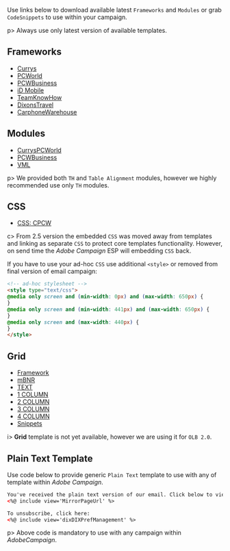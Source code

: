Use links below to download available latest `Frameworks` and `Modules` or grab `CodeSnippets` to use within your campaign.

p> Always use only latest version of available templates.

<!-- <i class="fas fa-fw fa-file-code"></i><i class="fas fa-fw fa-file-medical"></i><i class="fas fa-fw fa-th-list"></i><i class="fas fa-fw fa-file-alt"></i>  -->


## Frameworks


<!-- [filename](_includes/download-frames.md ':include') -->
- [<i class="fas fa-fw fa-file-download"></i>Currys](https://dixonsretail.sharepoint.com/sites/emailcrm/Shared%20Documents/_Assets/__Templates/Adobe%20Campaign/Master%20Template/AC_Skeleton_Currys.html?csf=1 'download')
- [<i class="fas fa-fw fa-file-download"></i>PCWorld](https://dixonsretail.sharepoint.com/sites/emailcrm/Shared%20Documents/_Assets/__Templates/Adobe%20Campaign/Master%20Template/AC_Skeleton_PCWorld.html?csf=1 'download')
- [<i class="fas fa-fw fa-file-download"></i>PCWBusiness](https://dixonsretail.sharepoint.com/sites/emailcrm/Shared%20Documents/_Assets/__Templates/Adobe%20Campaign/Master%20Template/AC_Skeleton_PCWBusiness.html?csf=1 'download')
- [<i class="fas fa-fw fa-times"></i>iD Mobile](# 'disabled')
- [<i class="fas fa-fw fa-times"></i>TeamKnowHow](# 'disabled')
- [<i class="fas fa-fw fa-times"></i>DixonsTravel](# 'disabled')
- [<i class="fas fa-fw fa-times"></i>CarphoneWarehouse](# 'disabled')

##  Modules

<!-- [filename](_includes/download-modules.md ':include') -->
- [<i class="fas fa-fw fa-file-download"></i>CurrysPCWorld](https://dixonsretail.sharepoint.com/sites/emailcrm/Shared%20Documents/_Assets/__Templates/Adobe%20Campaign/Master%20Template/AC_Sections_CPCW.html?csf=1 'download')
- [<i class="fas fa-fw fa-file-download"></i>PCWBusiness](https://dixonsretail.sharepoint.com/sites/emailcrm/Shared%20Documents/_Assets/__Templates/Adobe%20Campaign/Master%20Template/AC_Sections_PCWBusiness.html?csf=1&e=6a3403629d8740949ef87c5ba6f963af 'download')
- [<i class="fas fa-fw fa-file-download"></i>VML](https://dixonsretail.sharepoint.com/sites/emailcrm/Shared%20Documents/_Assets/__Templates/Adobe%20Campaign/Master%20Template/AC_VML.html?csf=1&e=6a3403629d8740949ef87c5ba6f963af 'download')
<!-- - [<i class="fas fa-fw fa-times"></i>iD Mobile](# 'disabled') -->

p> We provided both `TH` and `Table Alignment` modules, however we highly recommended use only `TH` modules.

## CSS

- [<i class="fas fa-fw fa-times"></i>CSS: CPCW](# 'disabled')

c> From 2.5 version the embedded `CSS` was moved away from templates and linking as separate `CSS` to protect core templates functionality. However, on send time the _Adobe Campaign_ ESP will embedding `CSS` back.

If you have to use your ad-hoc `CSS` use additional `<style>` or removed from final version of email campaign:

``` HTML
<!-- ad-hoc stylesheet -->
<style type="text/css">
@media only screen and (min-width: 0px) and (max-width: 650px) {
}
@media only screen and (min-width: 441px) and (max-width: 650px) {
}
@media only screen and (max-width: 440px) {
}
</style>
```

##  Grid

<!-- [filename](_includes/download-grid.md ':include') -->
- [<i class="fas fa-fw fa-times"></i>Framework](# 'disabled')
- [<i class="fas fa-fw fa-times"></i>mBNR](# 'disabled')
- [<i class="fas fa-fw fa-times"></i>TEXT](# 'disabled')
- [<i class="fas fa-fw fa-times"></i>1 COLUMN](# 'disabled')
- [<i class="fas fa-fw fa-times"></i>2 COLUMN](# 'disabled')
- [<i class="fas fa-fw fa-times"></i>3 COLUMN](# 'disabled')
- [<i class="fas fa-fw fa-times"></i>4 COLUMN](# 'disabled')
- [<i class="fas fa-fw fa-times"></i>Snippets](# 'disabled')

i> **Grid** template is not yet available, however we are using it for `OLB 2.0`.


##  Plain Text Template

Use code below to provide generic `Plain Text` template to use with any of template within _Adobe Campaign_.

``` html
You've received the plain text version of our email. Click below to view online with images.
<%@ include view='MirrorPageUrl' %>

To unsubscribe, click here:
<%@ include view='dixDIXPrefManagement' %>
```

p> Above code is mandatory to use with any campaign within _AdobeCampaign_.
